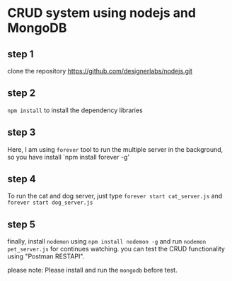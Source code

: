 # CRUD system using nodejs and MongoDB

## step 1
clone the repository https://github.com/designerlabs/nodejs.git

## step 2
`npm install` to install the dependency libraries

## step 3
Here, I am using `forever` tool to run the multiple server in the background, so you have install `npm install forever -g' 

## step 4
To run the cat and dog server, just type `forever start cat_server.js` and `forever start dog_server.js`

## step 5
finally, install `nodemon` using `npm install nodemon -g` and run `nodemon pet_server.js` for continues watching.
you can test the CRUD functionality using "Postman RESTAPI".

please note: Please install and run the `mongodb` before test.
